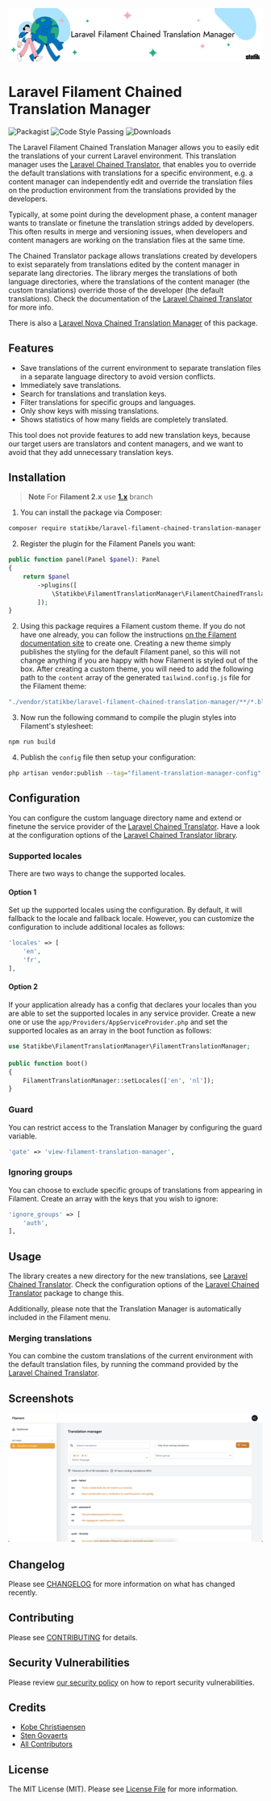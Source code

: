 ![Laravel Filament Chained Translation Manager](art/banner.png)

# Laravel Filament Chained Translation Manager

![Packagist](https://img.shields.io/packagist/v/statikbe/laravel-filament-chained-translation-manager.svg?style=for-the-badge&logo=packagist)
![Code Style Passing](https://img.shields.io/github/actions/workflow/status/statikbe/laravel-filament-chained-translation-manager/.github/workflows/fix-php-code-style-issues.yml?branch=main&style=for-the-badge&logo=github&label=code%20style)
![Downloads](https://img.shields.io/packagist/dt/statikbe/laravel-filament-chained-translation-manager.svg?style=for-the-badge)

The Laravel Filament Chained Translation Manager allows you to easily edit the translations of your current Laravel environment.
This translation manager uses the [Laravel Chained Translator](https://github.com/statikbe/laravel-chained-translator),
that enables you to override the default translations with translations for a specific environment, e.g.
a content manager can independently edit and override the translation files on the production environment from the translations provided by the developers.

Typically, at some point during the development phase, a content manager wants to translate or finetune the translation
strings added by developers. This often results in merge and versioning issues, when developers and content managers are
working on the translation files at the same time.

The Chained Translator package allows translations created by developers to exist separately from translations edited
by the content manager in separate lang directories. The library merges the translations of both language directories,
where the translations of the content manager (the custom translations) override those of the developer (the default translations).
Check the documentation of the [Laravel Chained Translator](https://github.com/statikbe/laravel-chained-translator) for more info.

There is also a [Laravel Nova Chained Translation Manager](https://github.com/statikbe/laravel-nova-chained-translation-manager) of this package.

## Features

-   Save translations of the current environment to separate translation files in a separate language directory to avoid version conflicts.
-   Immediately save translations.
-   Search for translations and translation keys.
-   Filter translations for specific groups and languages.
-   Only show keys with missing translations.
-   Shows statistics of how many fields are completely translated.

This tool does not provide features to add new translation keys, because our target users are translators and
content managers, and we want to avoid that they add unnecessary translation keys.

## Installation

> **Note**
> For **Filament 2.x** use **[1.x](https://github.com/statikbe/laravel-filament-chained-translation-manager/tree/1.x)** branch

1. You can install the package via Composer:

```bash
composer require statikbe/laravel-filament-chained-translation-manager
```

2. Register the plugin for the Filament Panels you want:

```php 
public function panel(Panel $panel): Panel
{
    return $panel
        ->plugins([
            \Statikbe\FilamentTranslationManager\FilamentChainedTranslationManagerPlugin::make(),
        ]);
}
```

2. Using this package requires a Filament custom theme. If you do not have one already, you can follow the instructions [on the Filament documentation site](https://filamentphp.com/docs/3.x/panels/themes#creating-a-custom-theme) to create one. Creating a new theme simply publishes the styling for the default Filament panel, so this will not change anything if you are happy with how Filament is styled out of the box. After creating a custom theme, you will need to add the following path to the `content` array of the generated `tailwind.config.js` file for the Filament theme:

```javascript
"./vendor/statikbe/laravel-filament-chained-translation-manager/**/*.blade.php";
```

3. Now run the following command to compile the plugin styles into Filament's stylesheet:

```bash
npm run build
```

4. Publish the `config` file then setup your configuration:

```bash
php artisan vendor:publish --tag="filament-translation-manager-config"
```

## Configuration

You can configure the custom language directory name and extend or finetune the service provider of the
[Laravel Chained Translator](https://github.com/statikbe/laravel-chained-translator). Have a look at the configuration
options of the [Laravel Chained Translator library](https://github.com/statikbe/laravel-chained-translator).

### Supported locales

There are two ways to change the supported locales.

#### Option 1

Set up the supported locales using the configuration. By default, it will fallback to the locale and fallback locale. However, you can customize the configuration to include additional locales as follows:

```php
'locales' => [
    'en',
    'fr',
],
```

#### Option 2

If your application already has a config that declares your locales than you are able to set the supported locales in any service provider.
Create a new one or use the `app/Providers/AppServiceProvider.php` and set the supported locales as an array in the boot function as follows:

```php
use Statikbe\FilamentTranslationManager\FilamentTranslationManager;

public function boot()
{
    FilamentTranslationManager::setLocales(['en', 'nl']);
}
```

### Guard

You can restrict access to the Translation Manager by configuring the guard variable.

```php
'gate' => 'view-filament-translation-manager',
```

### Ignoring groups

You can choose to exclude specific groups of translations from appearing in Filament. Create an array with the keys that you wish to ignore:

```php
'ignore_groups' => [
    'auth',
],
```

## Usage

The library creates a new directory for the new translations, see [Laravel Chained Translator](https://github.com/statikbe/laravel-chained-translator).
Check the configuration options of the [Laravel Chained Translator](https://github.com/statikbe/laravel-chained-translator) package to change this.

Additionally, please note that the Translation Manager is automatically included in the Filament menu.

### Merging translations

You can combine the custom translations of the current environment with the default translation files,
by running the command provided by the [Laravel Chained Translator](https://github.com/statikbe/laravel-chained-translator).

## Screenshots

![Example of Laravel Filament Chained Translation Manager](art/example.png)

## Changelog

Please see [CHANGELOG](CHANGELOG.md) for more information on what has changed recently.

## Contributing

Please see [CONTRIBUTING](.github/CONTRIBUTING.md) for details.

## Security Vulnerabilities

Please review [our security policy](../../security/policy) on how to report security vulnerabilities.

## Credits

-   [Kobe Christiaensen](https://github.com/Kobo-one)
-   [Sten Govaerts](https://github.com/sten)
-   [All Contributors](../../contributors)

## License

The MIT License (MIT). Please see [License File](LICENSE.md) for more information.
